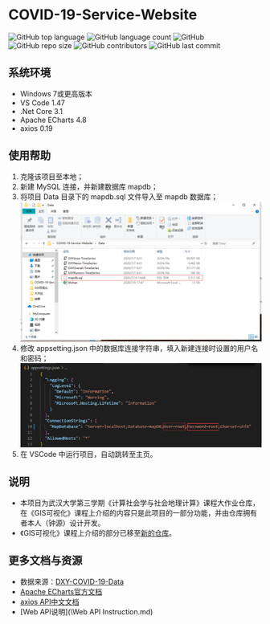

# COVID-19-Service-Website

![GitHub top language](https://img.shields.io/github/languages/top/ashyseer/COVID-19-Service-Website?color=green) ![GitHub language count](https://img.shields.io/github/languages/count/ashyseer/COVID-19-Service-Website?color=orange)  ![GitHub](https://img.shields.io/github/license/ashyseer/COVID-19-Service-Website?color=blueviolet)  ![GitHub repo size](https://img.shields.io/github/repo-size/ashyseer/COVID-19-Service-Website)  ![GitHub contributors](https://img.shields.io/github/contributors/ashyseer/COVID-19-Service-Website)  ![GitHub last commit](https://img.shields.io/github/last-commit/ashyseer/COVID-19-Service-Website)

## 系统环境

- Windows 7或更高版本
- VS Code 1.47
- .Net Core 3.1
- Apache ECharts 4.8
- axios 0.19

## 使用帮助

1. 克隆该项目至本地；
2. 新建 MySQL 连接，并新建数据库 mapdb；
3. 将项目 Data 目录下的 mapdb.sql 文件导入至 mapdb 数据库；![image-20200716150018480](\Images\README\1.png)
4. 修改 appsetting.json 中的数据库连接字符串，填入新建连接时设置的用户名和密码；![image-20200716150552063](\Images\README\2.png)
5. 在 VSCode 中运行项目，自动跳转至主页。

## 说明

- 本项目为武汉大学第三学期《计算社会学与社会地理计算》课程大作业仓库，在《GIS可视化》课程上介绍的内容只是此项目的一部分功能，并由仓库拥有者本人（钟源）设计开发。
- 《GIS可视化》课程上介绍的部分已移至[新的仓库](https://github.com/ashyseer/COVIDView)。

## 更多文档与资源

- 数据来源：[DXY-COVID-19-Data](https://github.com/BlankerL/DXY-COVID-19-Data)
- [Apache ECharts官方文档](https://echarts.apache.org/zh/index.html)
- [axios API中文文档](http://www.axios-js.com/)
- [Web API说明](\Web API Instruction.md)

